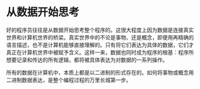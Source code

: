 # 从数据开始思考

好的程序员往往是从数据开始思考整个程序的。这很大程度上因为数据是连接真实世界和计算机世界的桥梁。真实世界中的不论是事物、还是概念，即便用再精确的语言描述，也不是计算机能够直接理解的。只有将它们表达为具体的数据，它们才真正在计算机世界中被赋予含义。这样一来，数据也同时成为程序的根基：程序所想要记录和传达的所有逻辑，都将被具体表达为对数据的一系列操作。

所有的数据在计算机中，本质上都是以二进制的形式存在的。如何将事物或概念用二进制数据表达，是整个编程过程的万里长城第一步。
